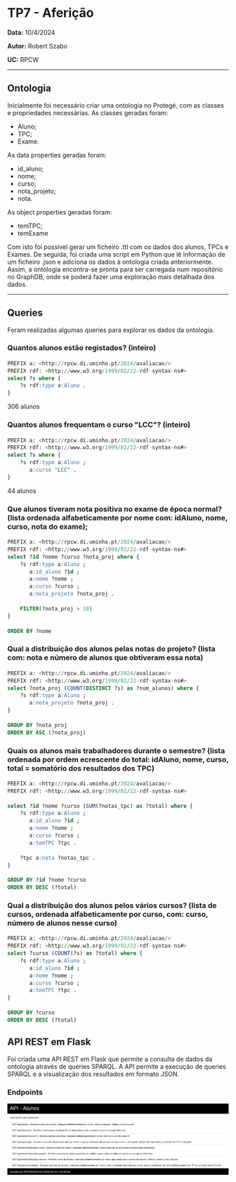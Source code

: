 # TP7  - Aferição
__Data:__ 10/4/2024

__Autor:__ Robert Szabo

__UC:__ RPCW

---

## Ontologia 
Inicialmente foi necessário criar uma ontologia no Protegé, com as classes e propriedades necessárias. As classes geradas foram: 
- Aluno; 
- TPC;
- Exame.

As data properties geradas foram:
- id_aluno;
- nome;
- curso;
- nota_projeto;
- nota.

As object properties geradas foram:
- temTPC;
- temExame

Com isto foi possível gerar um ficheiro .ttl com os dados dos alunos, TPCs e Exames.
De seguida, foi criada uma script em Python que lê informação de um ficheiro .json e adiciona os dados à ontologia criada anteriormente.
Assim, a ontologia encontra-se pronta para ser carregada num repositório no GraphDB, onde se poderá fazer uma exploração mais detalhada dos dados.

---

## Queries
Foram realizadas algumas queries para explorar os dados da ontologia.

### Quantos alunos estão registados? (inteiro)
```sql
PREFIX a: <http://rpcw.di.uminho.pt/2024/avaliacao/>
PREFIX rdf: <http://www.w3.org/1999/02/22-rdf-syntax-ns#>
select ?s where {
    ?s rdf:type a:Aluno .
}
```

306 alunos

### Quantos alunos frequentam o curso "LCC"? (inteiro)
```sql
PREFIX a: <http://rpcw.di.uminho.pt/2024/avaliacao/>
PREFIX rdf: <http://www.w3.org/1999/02/22-rdf-syntax-ns#>
select ?s where {
    ?s rdf:type a:Aluno ;
       a:curso "LCC" .
}
```

44 alunos

### Que alunos tiveram nota positiva no exame de época normal? (lista ordenada alfabeticamente por nome com: idAluno, nome, curso, nota do exame);
```sql
PREFIX a: <http://rpcw.di.uminho.pt/2024/avaliacao/>
PREFIX rdf: <http://www.w3.org/1999/02/22-rdf-syntax-ns#>
select ?id ?nome ?curso ?nota_proj where {
    ?s rdf:type a:Aluno ;
       a:id_aluno ?id ;
       a:nome ?nome ;
       a:curso ?curso ;
       a:nota_projeto ?nota_proj .
    
    FILTER(?nota_proj > 10)
}

ORDER BY ?nome
```

### Qual a distribuição dos alunos pelas notas do projeto? (lista com: nota e número de alunos que obtiveram essa nota)
```sql
PREFIX a: <http://rpcw.di.uminho.pt/2024/avaliacao/>
PREFIX rdf: <http://www.w3.org/1999/02/22-rdf-syntax-ns#>
select ?nota_proj (COUNT(DISTINCT ?s) as ?num_alunos) where {
    ?s rdf:type a:Aluno ;
       a:nota_projeto ?nota_proj .
}

GROUP BY ?nota_proj
ORDER BY ASC (?nota_proj)
```

### Quais os alunos mais trabalhadores durante o semestre? (lista ordenada por ordem ecrescente do total: idAluno, nome, curso, total = somatório dos resultados dos TPC)
```sql
PREFIX a: <http://rpcw.di.uminho.pt/2024/avaliacao/>
PREFIX rdf: <http://www.w3.org/1999/02/22-rdf-syntax-ns#>

select ?id ?nome ?curso (SUM(?notas_tpc) as ?total) where {
    ?s rdf:type a:Aluno ;
       a:id_aluno ?id ;
       a:nome ?nome ;
       a:curso ?curso ;
       a:temTPC ?tpc .
    
    ?tpc a:nota ?notas_tpc .
}

GROUP BY ?id ?nome ?curso
ORDER BY DESC (?total)
```

### Qual a distribuição dos alunos pelos vários cursos? (lista de cursos, ordenada alfabeticamente por curso, com: curso, número de alunos nesse curso)
```sql
PREFIX a: <http://rpcw.di.uminho.pt/2024/avaliacao/>
PREFIX rdf: <http://www.w3.org/1999/02/22-rdf-syntax-ns#>
select ?curso (COUNT(?s) as ?total) where {
    ?s rdf:type a:Aluno ;
       a:id_aluno ?id ;
       a:nome ?nome ;
       a:curso ?curso ;
       a:temTPC ?tpc .
}

GROUP BY ?curso
ORDER BY DESC (?total)
```

## API REST em Flask
Foi criada uma API REST em Flask que permite a consulta de dados da ontologia através de queries SPARQL. A API permite a execução de queries SPARQL e a visualização dos resultados em formato JSON.

### Endpoints
![Endpoints](api.png)

